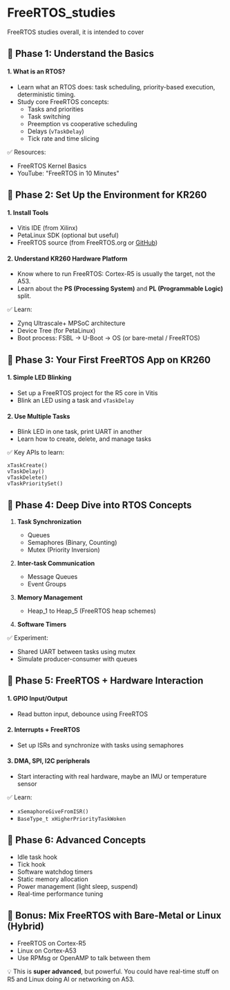 # FreeRTOS_studies
FreeRTOS studies overall, it is intended to cover 

## 🔹 Phase 1: Understand the Basics
#### 1. **What is an RTOS?**
- Learn what an RTOS does: task scheduling, priority-based execution, deterministic timing.
- Study core FreeRTOS concepts:
    - Tasks and priorities
    - Task switching
    - Preemption vs cooperative scheduling
    - Delays (`vTaskDelay`)
    - Tick rate and time slicing

✅ Resources:
- FreeRTOS Kernel Basics
- YouTube: "FreeRTOS in 10 Minutes"

## 🔹 Phase 2: Set Up the Environment for KR260
#### 1. **Install Tools**
- Vitis IDE (from Xilinx)
- PetaLinux SDK (optional but useful)
- FreeRTOS source (from FreeRTOS.org or [GitHub](https://github.com/FreeRTOS/FreeRTOS))

#### 2. **Understand KR260 Hardware Platform**
- Know where to run FreeRTOS: Cortex-R5 is usually the target, not the A53.
- Learn about the **PS (Processing System)** and **PL (Programmable Logic)** split.

✅ Learn:
- Zynq Ultrascale+ MPSoC architecture
- Device Tree (for PetaLinux)
- Boot process: FSBL → U-Boot → OS (or bare-metal / FreeRTOS)

## 🔹 Phase 3: Your First FreeRTOS App on KR260
#### 1. **Simple LED Blinking**
- Set up a FreeRTOS project for the R5 core in Vitis
- Blink an LED using a task and `vTaskDelay`

#### 2. **Use Multiple Tasks**
- Blink LED in one task, print UART in another
- Learn how to create, delete, and manage tasks

✅ Key APIs to learn:
```
xTaskCreate()  
vTaskDelay()  
vTaskDelete()  
vTaskPrioritySet()
```

## 🔹 Phase 4: Deep Dive into RTOS Concepts
1.  **Task Synchronization**
    - Queues
    - Semaphores (Binary, Counting)
    - Mutex (Priority Inversion)
  
2.  **Inter-task Communication**
    - Message Queues
    - Event Groups

3.  **Memory Management**
    - Heap_1 to Heap_5 (FreeRTOS heap schemes)
  
4.  **Software Timers**

✅ Experiment:
- Shared UART between tasks using mutex
- Simulate producer-consumer with queues

## 🔹 Phase 5: FreeRTOS + Hardware Interaction
#### 1. **GPIO Input/Output**
- Read button input, debounce using FreeRTOS

#### 2. **Interrupts + FreeRTOS**
- Set up ISRs and synchronize with tasks using semaphores
  
#### 3. **DMA, SPI, I2C peripherals**
- Start interacting with real hardware, maybe an IMU or temperature sensor

✅ Learn:
- `xSemaphoreGiveFromISR()`
- `BaseType_t xHigherPriorityTaskWoken`

## 🔹 Phase 6: Advanced Concepts
- Idle task hook
- Tick hook
- Software watchdog timers
- Static memory allocation
- Power management (light sleep, suspend)
- Real-time performance tuning

## 🔹 Bonus: Mix FreeRTOS with Bare-Metal or Linux (Hybrid)
- FreeRTOS on Cortex-R5
- Linux on Cortex-A53
- Use RPMsg or OpenAMP to talk between them

💡 This is **super advanced**, but powerful. You could have real-time stuff on R5 and Linux doing AI or networking on A53.
